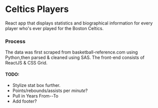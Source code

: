 # Celtics Players
React app that displays statistics and biographical information for every player who's ever played for the Boston Celtics.

### Process
The data was first scraped from basketball-reference.com using Python,then parsed & cleaned using SAS. The front-end consists of ReactJS & CSS Grid.

#### TODO:
- Stylize stat box further.
- Points/rebounds/assists per *minute*?
- Pull in Years From--To
- Add footer?